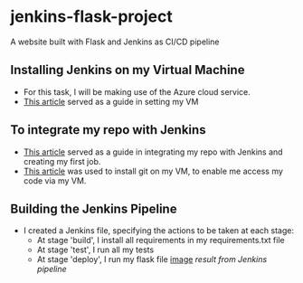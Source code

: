 # jenkins-flask-project

A website built with Flask and Jenkins as CI/CD pipeline

## Installing Jenkins on my Virtual Machine
-   For this task, I will be making use of the Azure cloud service.
-   [This article](https://docs.microsoft.com/en-us/azure/developer/jenkins/configure-on-linux-vm) served as a guide in setting my VM

## To integrate my repo with Jenkins
-   [This article](https://www.blazemeter.com/blog/how-to-integrate-your-github-repository-to-your-jenkins-project) served as a guide in integrating my repo with Jenkins and creating my first job.   
-   [This article](https://cloudaffaire.com/how-to-install-git-on-azure-virtual-machine/) was used to install git on my VM, to enable me access my code via my VM.

## Building the Jenkins Pipeline
-   I created a Jenkins file, specifying the actions to be taken at each stage:
    -   At stage 'build', I install all requirements in my requirements.txt file
    -   At stage 'test', I run all my tests
    -   At stage 'deploy', I run my flask file
[image]()
*result from Jenkins pipeline*